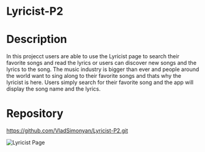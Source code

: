# Lyricist-P2

# Description

  In this projecct users are able to use the Lyricist page to search their favorite songs and read the lyrics or users can discover new songs and the lyrics to the song.
  The music industry is bigger than ever and people around the world want to sing along to their favorite songs and thats why the lyricist is here. Users simply search for their favorite song and the app will         display the song name and the lyrics.


  # Repository

  https://github.com/VladSimonyan/Lyricist-P2.git



  
![Lyricist Page](https://github.com/VladSimonyan/Lyricist-P2/assets/129136870/ff6db6dd-77b3-4799-b841-840f3a434a99)

